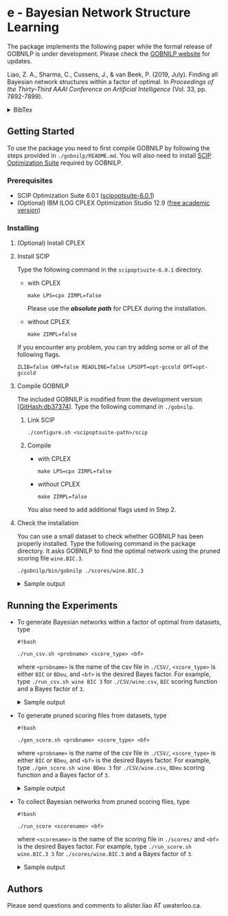 # e - Bayesian Network Structure Learning

The package implements the following paper while the formal release of GOBNILP is under development. Please check the [GOBNILP website](https://www.cs.york.ac.uk/aig/sw/gobnilp/#aaai19) for updates.

Liao, Z. A., Sharma, C., Cussens, J., & van Beek, P. (2019, July). Finding all Bayesian network structures within a factor of optimal. In *Proceedings of the Thirty-Third AAAI Conference on Artificial Intelligence* (Vol. 33, pp. 7892-7899).
<details>
  <summary>BibTex</summary>  
<p>

```
@inproceedings{liao2019finding,
  title={Finding all {B}ayesian network structures within a factor of optimal},
  author={Liao, Zhenyu A. and Sharma, Charupriya and Cussens, James and van Beek, Peter},
  booktitle={Proceedings of the Thirty-Third AAAI Conference on Artificial Intelligence},
  volume={33},
  pages={7892--7899},
  year={2019}
}
```

</p>
</details>

## Getting Started

To use the package you need to first compile GOBNILP by following the steps provided in `./gobnilp/README.md`. You will also need to install [SCIP Optimization Suite](http://scip.zib.de/) required by GOBNILP.

### Prerequisites

* SCIP Optimization Suite 6.0.1 ([scipoptsuite-6.0.1](https://scip.zib.de/index.php#download))
* (Optional) IBM ILOG CPLEX Optimization Studio 12.9 ([free academic version](https://my15.digitalexperience.ibm.com/b73a5759-c6a6-4033-ab6b-d9d4f9a6d65b/dxsites/151914d1-03d2-48fe-97d9-d21166848e65/technology/data-science))

### Installing

1. (Optional) Install CPLEX
2. Install SCIP

    Type the following command in the `scipoptsuite-6.0.1` directory.

    * with CPLEX

      ```
      make LPS=cpx ZIMPL=false
      ```

      Please use the ***absolute path*** for CPLEX during the installation.
    * without CPLEX

      ```
      make ZIMPL=false
      ```

    If you encounter any problem, you can try adding some or all of the following flags.

    ```
    ZLIB=false GMP=false READLINE=false LPSOPT=opt-gccold OPT=opt-gccold
    ```

3. Compile GOBNILP

    The included GOBNILP is modified from the development version [[GitHash:db37374](https://bitbucket.org/jamescussens/gobnilp/src/db373747e76955f35437170f9641c9130bf50e9a/)]. Type the following command in `./gobnilp`.

    1. Link SCIP

        ```
        ./configure.sh <scipoptsuite-path>/scip
        ```

    2. Compile
        * with CPLEX

          ```
          make LPS=cpx ZIMPL=false
          ```

        * without CPLEX

          ```
          make ZIMPL=false
          ```

        You also need to add additional flags used in Step 2.

4. Check the installation

    You can use a small dataset to check whether GOBNILP has been properly installed. Type the following command in the package directory. It asks GOBNILP to find the optimal network using the pruned scoring file `wine.BIC.3`.

    ```
    ./gobnilp/bin/gobnilp ./scores/wine.BIC.3
    ```

    <details>
      <summary>Sample output</summary>  
    <p>

    ```
    GOBNILP version development [GitHash: 9f8daa2 ]
    Solving the BN structure learning problem using SCIP.

    SCIP version 6.0.2 [precision: 8 byte] [memory: block] [mode: optimized] [LP solver: CPLEX 12.9.0.0] [GitHash: e639a0059d]
    Copyright (C) 2002-2019 Konrad-Zuse-Zentrum fuer Informationstechnik Berlin (ZIB)

    WARNING: Parameter file <gobnilp.set> not found - using default settings.
    WARNING: Input file format not recognised - assuming it is Jaakkola.
    File name:		./scores/wine.BIC.3
    Problem name:		wine
    Number of variables: 14
    Number of candidate parent sets: 592

    presolving (4 rounds: 4 fast, 3 medium, 2 exhaustive):
     99 deleted vars, 36 deleted constraints, 0 added constraints, 0 tightened bounds, 0 added holes, 81 changed sides, 81 changed coefficients
     0 implications, 4554 cliques
    presolved problem has 738 variables (738 bin, 0 int, 0 impl, 0 cont) and 450 constraints

    time | Best Network Found So Far |   Best Network Possible   | mem |  gap   |objleav|infleav
     0.2s|       -1.286816e+03       |        0.000000e+00       |9754k|    Inf |     0 |     0
     0.2s|       -1.276888e+03       |       -1.174130e+03       |9759k|   8.75%|     0 |     0
     0.2s|       -1.262882e+03       |       -1.194630e+03       |9767k|   5.71%|     0 |     0
     0.2s|       -1.262502e+03       |       -1.198862e+03       |9775k|   5.31%|     0 |     0
     0.2s|       -1.259041e+03       |       -1.214714e+03       |9820k|   3.65%|     0 |     0
     0.7s|       -1.258446e+03       |       -1.256731e+03       |  26M|   0.14%|     0 |     0
     1.4s|       -1.258446e+03       |       -1.258446e+03       |  50M|   0.00%|     0 |     0

    SCIP Status        : problem is solved [optimal solution found]
    Solving Time (sec) : 1.43
    Solving Nodes      : 1
    Primal Bound       : -1.25844590861000e+03 (13 solutions)
    Dual Bound         : -1.25844590861000e+03
    Gap                : 0.00 %
    0<-7,12, -121.535985
    1<-0, -72.056337
    2<-0, -90.136687
    3<-0, -123.583712
    4<-0,3, -94.653216
    5<-0, -116.096894
    6<-7, -54.213399
    7<-12, -71.276573
    8<-4,12, -93.494926
    9<-2,7, -95.559163
    10<-0, -62.365545
    11<-0, -94.357428
    12<- -123.759669
    13<-0, -45.356374
    BN score is -1258.445909
    ```

    </p>
    </details>

## Running the Experiments

* To generate Bayesian networks within a factor of optimal from datasets, type

  ```
  #!bash

  ./run_csv.sh <probname> <score_type> <bf>
  ```

  where `<probname>` is the name of the csv file in `./CSV/`, `<score_type>` is either `BIC` or `BDeu`, and `<bf>` is the desired Bayes factor. For example, type `./run_csv.sh wine BIC 3` for `./CSV/wine.csv`, `BIC` scoring function and a Bayes factor of `3`.
  <details>
    <summary>Sample output</summary>  
  <p>

  ```
  GOBNILP version development [GitHash: 9f8daa2 ]
  Solving the BN structure learning problem using SCIP.

  SCIP version 6.0.2 [precision: 8 byte] [memory: block] [mode: optimized] [LP solver: CPLEX 12.9.0.0] [GitHash: e639a0059d]
  Copyright (C) 2002-2019 Konrad-Zuse-Zentrum fuer Informationstechnik Berlin (ZIB)

  Reading parameter file <./scores/settings/wine.BIC.3>.
  File name:		./CSV/wine.csv
  Problem name:		wine
  Writing scores to ./scores/wine.BIC.3
  GOBNILP version development [GitHash: 9f8daa2 ]
  Solving the BN structure learning problem using SCIP.

  SCIP version 6.0.2 [precision: 8 byte] [memory: block] [mode: optimized] [LP solver: CPLEX 12.9.0.0] [GitHash: e639a0059d]
  Copyright (C) 2002-2019 Konrad-Zuse-Zentrum fuer Informationstechnik Berlin (ZIB)

  Reading parameter file <./results/settings/wine.BIC.3.opt>.
  File name:		./scores/wine.BIC.3
  Problem name:		wine.BIC
  Number of variables: 14
  Number of candidate parent sets: 931

  presolving (3 rounds: 3 fast, 2 medium, 1 exhaustive):
   100 deleted vars, 18 deleted constraints, 0 added constraints, 0 tightened bounds, 0 added holes, 91 changed sides, 91 changed coefficients
   0 implications, 10028 cliques
  presolved problem has 1104 variables (1104 bin, 0 int, 0 impl, 0 cont) and 587 constraints

  time | Best Network Found So Far |   Best Network Possible   | mem |  gap   |objleav|infleav
   0.2s|       -1.286816e+03       |        0.000000e+00       |  14M|    Inf |     0 |     0

  ...

  SCIP Status        : problem is solved [optimal solution found]
  Solving Time (sec) : 1.52
  Solving Nodes      : 1
  Primal Bound       : -1.25844590861000e+03 (19 solutions)
  Dual Bound         : -1.25844590861000e+03
  Gap                : 0.00 %
  Writing output to ./results/wine.BIC.3.opt

  GOBNILP version development [GitHash: 9f8daa2 ]
  Solving the BN structure learning problem using SCIP.

  SCIP version 6.0.2 [precision: 8 byte] [memory: block] [mode: optimized] [LP solver: CPLEX 12.9.0.0] [GitHash: e639a0059d]
  Copyright (C) 2002-2019 Konrad-Zuse-Zentrum fuer Informationstechnik Berlin (ZIB)

  Reading parameter file <./results/settings/wine.BIC.3>.
  File name:		./scores/wine.BIC.3
  Problem name:		wine.BIC
  Number of variables: 14
  Number of candidate parent sets: 931

  WARNING: counting forces parameter <misc/usesymmetry> to 0
  presolving:
  (round 1, fast)       9 del vars, 18 del conss, 0 add conss, 0 chg bounds, 0 chg sides, 0 chg coeffs, 0 upgd conss, 0 impls, 584 clqs
     (0.2s) probing: 1000/1195 (83.7%) - 0 fixings, 0 aggregations, 10998 implications, 0 bound changes
     (0.2s) probing: 1001/1195 (83.8%) - 0 fixings, 0 aggregations, 11006 implications, 0 bound changes
     (0.2s) probing aborted: 1000/1000 successive useless probings
  presolving (2 rounds: 2 fast, 1 medium, 1 exhaustive):
   9 deleted vars, 18 deleted constraints, 0 added constraints, 0 tightened bounds, 0 added holes, 0 changed sides, 0 changed coefficients
   0 implications, 11590 cliques
  presolved problem has 1195 variables (1195 bin, 0 int, 0 impl, 0 cont) and 587 constraints
        2 constraints of type <metadata>
      584 constraints of type <setppc>
        1 constraints of type <dagcluster>
  Presolving Time: 0.15

   time | node  | left  |LP iter|LP it/n| mem |mdpt |frac |vars |cons |cols |rows |cuts |confs|strbr|  dualbound   | primalbound  |  gap   
    0.2s|     1 |     0 |    15 |     - |  12M|   0 |   0 |1195 | 587 |1195 | 584 |   0 |   0 |   0 |-1.174130e+03 |-1.259545e+03*|   7.27%

  ...

  SCIP Status        : problem is solved [infeasible] (objective limit reached)
  Solving Time (sec) : 3.35
  Solving Nodes      : 2792
  Primal Bound       : -1.25954452128867e+03 (objective limit, 0 solutions)
  Dual Bound         : -1.25954452128867e+03
  Gap                : 0.00 %
  Found this many solutions: 308
  Solutions written to ./results/wine.BIC.3.
  ```

  </p>
  </details>

* To generate pruned scoring files from datasets, type

  ```
  #!bash

  ./gen_score.sh <probname> <score_type> <bf>
  ```

  where `<probname>` is the name of the csv file in `./CSV/`, `<score_type>` is either `BIC` or `BDeu`, and `<bf>` is the desired Bayes factor. For example, type `./gen_score.sh wine BDeu 3` for `./CSV/wine.csv`, `BDeu` scoring function and a Bayes factor of `3`.
  <details>
    <summary>Sample output</summary>  
  <p>

  ```
  GOBNILP version development [GitHash: 9f8daa2 ]
  Solving the BN structure learning problem using SCIP.

  SCIP version 6.0.2 [precision: 8 byte] [memory: block] [mode: optimized] [LP solver: CPLEX 12.9.0.0] [GitHash: e639a0059d]
  Copyright (C) 2002-2019 Konrad-Zuse-Zentrum fuer Informationstechnik Berlin (ZIB)

  Reading parameter file <./scores/settings/wine.BDeu.3>.
  File name:		./CSV/wine.csv
  Problem name:		wine
  Writing scores to ./scores/wine.BDeu.3
  ```

  </p>
  </details>

* To collect Bayesian networks from pruned scoring files, type
  ```
  #!bash

  ./run_score <scorename> <bf>
  ```
  where `<scorename>` is the name of the scoring file in `./scores/` and `<bf>` is the desired Bayes factor. For example, type `./run_score.sh wine.BIC.3 3` for `./scores/wine.BIC.3` and a Bayes factor of `3`.
  <details>
    <summary>Sample output</summary>  
  <p>

  ```
  GOBNILP version development [GitHash: 9f8daa2 ]
  Solving the BN structure learning problem using SCIP.

  SCIP version 6.0.2 [precision: 8 byte] [memory: block] [mode: optimized] [LP solver: CPLEX 12.9.0.0] [GitHash: e639a0059d]
  Copyright (C) 2002-2019 Konrad-Zuse-Zentrum fuer Informationstechnik Berlin (ZIB)

  Reading parameter file <./results/settings/wine.BIC.3.opt>.
  File name:		./scores/wine.BIC.3
  Problem name:		wine.BIC
  Number of variables: 14
  Number of candidate parent sets: 931

  presolving (3 rounds: 3 fast, 2 medium, 1 exhaustive):
   100 deleted vars, 18 deleted constraints, 0 added constraints, 0 tightened bounds, 0 added holes, 91 changed sides, 91 changed coefficients
   0 implications, 10028 cliques
  presolved problem has 1104 variables (1104 bin, 0 int, 0 impl, 0 cont) and 587 constraints

  time | Best Network Found So Far |   Best Network Possible   | mem |  gap   |objleav|infleav
   0.4s|       -1.286816e+03       |        0.000000e+00       |  14M|    Inf |     0 |     0

  ...

  SCIP Status        : problem is solved [optimal solution found]
  Solving Time (sec) : 1.74
  Solving Nodes      : 1
  Primal Bound       : -1.25844590861000e+03 (19 solutions)
  Dual Bound         : -1.25844590861000e+03
  Gap                : 0.00 %
  Writing output to ./results/wine.BIC.3.opt

  GOBNILP version development [GitHash: 9f8daa2 ]
  Solving the BN structure learning problem using SCIP.

  SCIP version 6.0.2 [precision: 8 byte] [memory: block] [mode: optimized] [LP solver: CPLEX 12.9.0.0] [GitHash: e639a0059d]
  Copyright (C) 2002-2019 Konrad-Zuse-Zentrum fuer Informationstechnik Berlin (ZIB)

  Reading parameter file <./results/settings/wine.BIC.3>.
  File name:		./scores/wine.BIC.3
  Problem name:		wine.BIC
  Number of variables: 14
  Number of candidate parent sets: 931

  WARNING: counting forces parameter <misc/usesymmetry> to 0
  presolving:
  (round 1, fast)       9 del vars, 18 del conss, 0 add conss, 0 chg bounds, 0 chg sides, 0 chg coeffs, 0 upgd conss, 0 impls, 584 clqs
     (0.2s) probing: 1000/1195 (83.7%) - 0 fixings, 0 aggregations, 10998 implications, 0 bound changes
     (0.2s) probing: 1001/1195 (83.8%) - 0 fixings, 0 aggregations, 11006 implications, 0 bound changes
     (0.2s) probing aborted: 1000/1000 successive useless probings
  presolving (2 rounds: 2 fast, 1 medium, 1 exhaustive):
   9 deleted vars, 18 deleted constraints, 0 added constraints, 0 tightened bounds, 0 added holes, 0 changed sides, 0 changed coefficients
   0 implications, 11590 cliques
  presolved problem has 1195 variables (1195 bin, 0 int, 0 impl, 0 cont) and 587 constraints
        2 constraints of type <metadata>
      584 constraints of type <setppc>
        1 constraints of type <dagcluster>
  Presolving Time: 0.16

   time | node  | left  |LP iter|LP it/n| mem |mdpt |frac |vars |cons |cols |rows |cuts |confs|strbr|  dualbound   | primalbound  |  gap   
    0.2s|     1 |     0 |    15 |     - |  12M|   0 |   0 |1195 | 587 |1195 | 584 |   0 |   0 |   0 |-1.174130e+03 |-1.259545e+03*|   7.27%

  ...

  SCIP Status        : problem is solved [infeasible] (objective limit reached)
  Solving Time (sec) : 3.54
  Solving Nodes      : 2792
  Primal Bound       : -1.25954452128867e+03 (objective limit, 0 solutions)
  Dual Bound         : -1.25954452128867e+03
  Gap                : 0.00 %
  Found this many solutions: 308
  Solutions written to ./results/wine.BIC.3.
  ```

  </p>
  </details>

## Authors
Please send questions and comments to alister.liao AT uwaterloo.ca.
